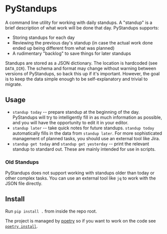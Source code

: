 # PyStandups
A command line utility for working with daily standups. A "standup" is a brief description of what work will be done that day. PyStandups supports:

* Storing standups for each day
* Reviewing the previous day's standup (in case the actual work done ended up being different from what was planned)
* A rudimentary "backlog" to save things for later standups

Standups are stored as a JSON dictionary. The location is hardcoded (see `DATA_DIR`). The schema and format may change without warning between versions of PyStandups, so back this up if it's important. However, the goal is to keep the data simple enough to be self-explanatory and trivial to migrate.

## Usage
* `standup today` -- prepare standup at the beginning of the day. PyStandups will try to intelligently fill in as much information as possible, and you will have the opportunity to edit it in your editor.
* `standup later` -- take quick notes for future standups. `standup today` automatically fills in the data from `standup later`. For more sophisticated management of planned tasks, you should use an external tool like Jira.
* `standup get today` and `standup get yesterday` -- print the relevant standup to standard out. These are mainly intended for use in scripts.

### Old Standups
PyStandups does not support working with standups older than today or other complex tasks. You can use an external tool like `jq` to work with the JSON file directly.

## Install
Run `pip install .` from inside the repo root.

The project is managed by [poetry](https://python-poetry.org/) so if you want to work on the code see [`poetry install`](https://python-poetry.org/docs/cli/#install).

